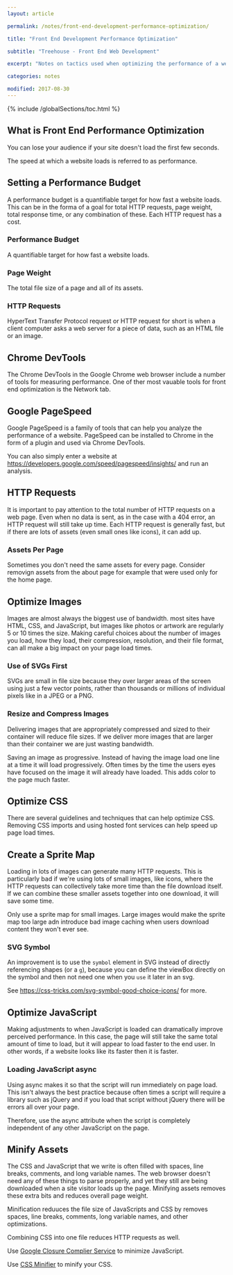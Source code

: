```yaml
---
layout: article

permalink: /notes/front-end-development-performance-optimization/

title: "Front End Development Performance Optimization"

subtitle: "Treehouse - Front End Web Development"

excerpt: "Notes on tactics used when optimizing the performance of a website. Focused on reducing the page weight and the number of HTTP requests."

categories: notes

modified: 2017-08-30
---
```


{% include /globalSections/toc.html %}

## What is Front End Performance Optimization

You can lose your audience if your site doesn't load the first few seconds.

The speed at which a website loads is referred to as performance.

## Setting a Performance Budget

A performance budget is a quantifiable target for how fast a website loads. This can be in the forma of a goal for total HTTP requests, page weight, total response time, or any combination of these. Each HTTP request has a cost.

### Performance Budget

A quantifiable target for how fast a website loads.

### Page Weight

The total file size of a page and all of its assets.

### HTTP Requests

HyperText Transfer Protocol request or HTTP request for short is when a client computer asks a web server for a piece of data, such as an HTML file or an image.

## Chrome DevTools

The Chrome DevTools in the Google Chrome web browser include a number of tools for measuring performance. One of ther most vauable tools for front end optimization is the Network tab.

## Google PageSpeed

Google PageSpeed is a family of tools that can help you analyze the performance of a website. PageSpeed can be installed to Chrome in the form of a plugin and used via Chrome DevTools.

You can also simply enter a website at <a href="https://developers.google.com/speed/pagespeed/insights/">https://developers.google.com/speed/pagespeed/insights/</a> and run an analysis.

## HTTP Requests

It is important to pay attention to the total number of HTTP requests on a web page. Even when no data is sent, as in the case with a 404 error, an HTTP request will still take up time. Each HTTP request is generally fast, but if there are lots of assets (even small ones like icons), it can add up.

### Assets Per Page

Sometimes you don't need the same assets for every page. Consider removign assets from the about page for example that were used only for the home page.

## Optimize Images

Images are almost always the biggest use of bandwidth. most sites have HTML, CSS, and JavaScript, but images like photos or artwork are regularly 5 or 10 times the size. Making careful choices about the number of images you load, how they load, their compression, resolution, and their file format, can all make a big impact on your page load times.

### Use of SVGs First

SVGs are small in file size because they over larger areas of the screen using just a few vector points, rather than thousands or millions of individual pixels like in a JPEG or a PNG.

### Resize and Compress Images

Delivering images that are appropriately compressed and sized to their container will reduce file sizes. If we deliver more images that are larger than their container we are just wasting bandwidth.

Saving an image as progressive. Instead of having the image load one line at a time it will load progressively. Often times by the time the users eyes have focused on the image it will already have loaded. This adds color to the page much faster.

## Optimize CSS

There are several guidelines and techniques that can help optimize CSS. Removing CSS imports and using hosted font services can help speed up page load times.

## Create a Sprite Map

Loading in lots of images can generate many HTTP requests. This is particularly bad if we're using lots of small images, like icons, where the HTTP requests can collectively take more time than the file download itself. If we can combine these smaller assets together into one download, it will save some time.

Only use a sprite map for small images. Large images would make the sprite map too large adn introduce bad image caching when users download content they won't ever see.

### SVG Symbol

An improvement is to use the `symbol` element in SVG instead of directly referencing shapes (or a `g`), because you can define the viewBox directly on the symbol and then not need one when you `use` it later in an svg.

See <a href="https://css-tricks.com/svg-symbol-good-choice-icons/">https://css-tricks.com/svg-symbol-good-choice-icons/</a> for more.

## Optimize JavaScript

Making adjustments to when JavaScript is loaded can dramatically improve perceived performance. In this case, the page will still take the same total amount of time to load, but it will appear to load faster to the end user. In other words, if a website looks like its faster then it is faster.

### Loading JavaScript async

Using async makes it so that the script will run immediately on page load. This isn't always the best practice because often times a script will require a library such as jQuery and if you load that script without jQuery there will be errors all over your page.

Therefore, use the async attribute when the script is completely independent of any other JavaScript on the page.

## Minify Assets

The CSS and JavaScript that we write is often filled with spaces, line breaks, comments, and long variable names. The web browser doesn't need any of these things to parse properly, and yet they still are being downloaded when a site visitor loads up the page. Minifying assets removes these extra bits and reduces overall page weight.

Minification reduuces the file size of JavaScripts and CSS by removes spaces, line breaks, comments, long variable names, and other optimizations.

Combining CSS into one file reduces HTTP requests as well.

Use <a href="http://closure-compiler.appspot.com/home">Google Closure Complier Service</a> to minimize JavaScript.

Use <a href="http://cssminifier.com/">CSS Minifier</a> to minify your CSS.